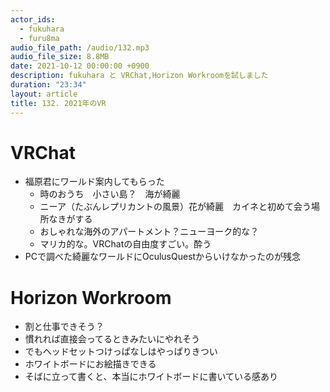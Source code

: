 ```yaml
---
actor_ids:
  - fukuhara
  - furu8ma
audio_file_path: /audio/132.mp3
audio_file_size: 8.8MB
date: 2021-10-12 00:00:00 +0900
description: fukuhara と VRChat,Horizon Workroomを試しました
duration: "23:34"
layout: article
title: 132. 2021年のVR
---
```


# VRChat
- 福原君にワールド案内してもらった
    - 時のおうち　小さい島？　海が綺麗
    - ニーア（たぶんレプリカントの風景）花が綺麗　カイネと初めて会う場所なきがする
    - おしゃれな海外のアパートメント？ニューヨーク的な？
    - マリカ的な。VRChatの自由度すごい。酔う
- PCで調べた綺麗なワールドにOculusQuestからいけなかったのが残念



# Horizon Workroom
- 割と仕事できそう？
- 慣れれば直接会ってるときみたいにやれそう
- でもヘッドセットつけっぱなしはやっぱりきつい
- ホワイトボードにお絵描きできる
- そばに立って書くと、本当にホワイトボードに書いている感あり

